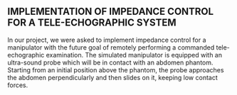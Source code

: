 ## IMPLEMENTATION OF IMPEDANCE CONTROL FOR A TELE-ECHOGRAPHIC SYSTEM 

In our project, we were asked to implement impedance control for a manipulator with the future goal of remotely performing a commanded tele-echographic examination.
The simulated manipulator is equipped with an ultra-sound probe which will be in contact with an abdomen phantom.
Starting from an initial position above the phantom, the probe approaches the abdomen perpendicularly and then slides on it, keeping low contact forces.
